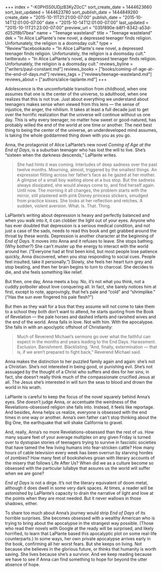 +++
index = "-K0PH5S0UDjzB3KyZ0cC"
sort_create_date = 1444623660
sort_last_updated = 1444623780
sort_publish_date = 1444849260
create_date = "2015-10-11T21:21:00-07:00"
publish_date = "2015-10-14T12:01:00-07:00"
date = "2015-10-14T12:01:00-07:00"
last_updated = "2015-10-11T21:23:00-07:00"
preview_url = "035f890e-b8f1-8342-a53d-d252f8b17bea"
name = "Teenage wasteland"
title = "Teenage wasteland"
dek = "In Alice LaPlante's new novel, a depressed teenager finds religion. Unfortunately, the religion is a doomsday cult."
type = "Review"facebookauto = "In Alice LaPlante's new novel, a depressed teenager finds religion. Unfortunately, the religion is a doomsday cult."
twitterauto = "In Alice LaPlante's novel, a depressed teenager finds religion. Unfortunately, the religion is a doomsday cult."
reviews_byline = ["writers/paul-constant.md"]
reviews_books = ["books/coming-of-age-at-the-end-of-days.md"]
reviews_tags = ["reviews/teenage-wasteland.md"]
reviews_about = ["authors/alice-laplante.md"]
+++

Adolescence is the uncomfortable transition from childhood, when one assumes that one is the center of the universe, to adulthood, when one realizes that this is not true. Just about everything we understand about teenagers makes sense when viewed from this lens — the sense of injustice, the anger, the nihilism. It takes at least a full decade just to get over the horrific realization that the universe will continue without us one day. This is why every teenager, no matter how sweet or good-natured, has probably willed the end of the world at one time or another. The next best thing to being the center of the universe, an underdeveloped mind assumes, is taking the whole goddamned thing down with you as you go.

Anna, the protagonist of Alice LaPlante’s new novel *Coming of Age at the End of Days*, is a suburban teenager who has lost the will to live. She’s “sixteen when the darkness descends,” LaPlante writes.

<blockquote>She had hints it was coming. Interludes of deep sadness over the past twelve months. Mourning, almost, triggered by the smallest things. An expression flitting across her father’s face as he gazed at her mother. A glimpse of a small boy waiting alone at a bus stop. But the sadness always dissipated, she would always come to, and find herself again. Until now.
The morning it all changes, the problem starts with the mirror, still plastered with pink Disney princess stickers, smudged from practice kisses. She looks at her reflection and retches. A sudden, violent aversion. What. Is. That. Thing.</blockquote>

LaPlante’s writing about depression is heavy and perfectly balanced and when you walk into it, it can clobber the light out of your eyes. Anyone who has ever doubted that depression is a serious medical condition, and not just a case of the sads, needs to read this book and get grabbed around the throat by these words. Depression is another character at the beginning of *End of Days*. It moves into Anna and it refuses to leave. She stops bathing. (Why bother?) She can’t muster up the energy to interact with the world around her. (“Everyone had at first been kind, but most people lose patience quickly, Anna discovered, when you stop responding to social cues. People feel insulted, take it personally.”) Slowly, she feels her heart turn grey and stop beating, and then her brain begins to turn to charcoal. She decides to die, and she feels something like relief.

But then, one day, Anna meets a boy. No, it’s not what you think, not a cuddly potboiler about love conquering all. In fact, she barely notices him at first, except to note, approvingly, that he’s pale and “cold” and “shrimplike.” (“Has the sun ever fingered his pale flesh?”)

But then as they wait for a bus that they assume will not come to take them to a school they both don’t want to attend, he starts quoting from the Book of Revelation — the pale horses and dashed infants and ravished wives and the end of the world. Anna falls in love. Not with him. With the apocalypse. She falls in with an apoclyptic offshoot of Christianity:

<blockquote>Much of Reverend Michael’s sermons go over what the faithful can expect in the months and years leading to the End Days. Harassment. Exclusion. Banishment. Blacklisting. “And, finally, extermination — that is, if we aren’t prepared to fight back,” Reverend Michael said.</blockquote>

Anna makes the distinction to her puzzled family again and again: she’s not a Christian. She’s not interested in being good, or punishing evil. She’s not assuaged by the thought of a Christ who suffers and dies for her sins; in fact, she doesn’t really think much of the compassionate crucified Jesus at all. The Jesus she’s interested in will turn the seas to blood and drown the world in his wrath.

LaPlante is careful to keep the focus of the novel squarely behind Anna’s eyes. She doesn’t judge Anna, or accentuate the weirdness of the Revelations-obsessed religion she falls into. Instead, it feels like reportage. And besides, Anna helps us realize, everyone is obsessed with the end times in one way or another. Anna’s own father can’t stop thinking about the Big One, the earthquake that will shake California to gravel. 

And, really, Anna’s no more Revelations-obsessed than the rest of us. How many square feet of your average multiplex on any given Friday is turned over to dystopian stories of teenagers trying to survive in fascistic societies that have tamed the few living humans into fear-stricken cattle? How many hours of cable television every week has been overrun by starving hordes of zombies? How many feet of bookshelves groan with literary accounts of the misery that follows  Life After Us? When did we as a culture become so obsessed with the particular lullabye that assures us the world will suffer when we are gone?

*End of Days* is not a dirge. It’s not the literary equivalent of doom metal, although it does dwell in some very dark spaces. At times, a reader will be astonished by LaPlante’s capacity to drain the narrative of light and love at the points when they are most needed. But it never wallows in those shadows, either.

To share too much about Anna’s journey would strip *End of Days* of its horrible surprises. She becomes obsessed with a wealthy American who is trying to bring about the apocalypse in the strangest way possible. (Those who read their novels with Google at the ready will be surprised, and likely horrified, to learn that LaPlante based this apocalyptic plot on some real-life counterparts.) In some ways, her own private apocalypse arrives early in the book, confirming all her worst fears. But she keeps on living. Not because she believes in the glorious future, or thinks that humanity is worth saving. She lives because she’s a survivor. And we keep reading because we have to see if Anna can find something to hope for beyond the utter absence of hope. 